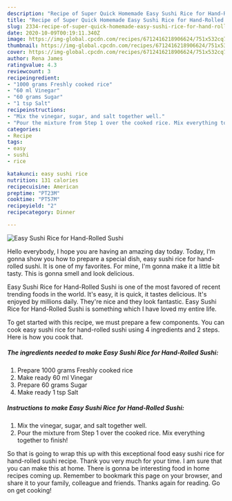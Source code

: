 ```yaml
---
description: "Recipe of Super Quick Homemade Easy Sushi Rice for Hand-Rolled Sushi"
title: "Recipe of Super Quick Homemade Easy Sushi Rice for Hand-Rolled Sushi"
slug: 2334-recipe-of-super-quick-homemade-easy-sushi-rice-for-hand-rolled-sushi
date: 2020-10-09T00:19:11.340Z
image: https://img-global.cpcdn.com/recipes/6712416218906624/751x532cq70/easy-sushi-rice-for-hand-rolled-sushi-recipe-main-photo.jpg
thumbnail: https://img-global.cpcdn.com/recipes/6712416218906624/751x532cq70/easy-sushi-rice-for-hand-rolled-sushi-recipe-main-photo.jpg
cover: https://img-global.cpcdn.com/recipes/6712416218906624/751x532cq70/easy-sushi-rice-for-hand-rolled-sushi-recipe-main-photo.jpg
author: Rena James
ratingvalue: 4.3
reviewcount: 3
recipeingredient:
- "1000 grams Freshly cooked rice"
- "60 ml Vinegar"
- "60 grams Sugar"
- "1 tsp Salt"
recipeinstructions:
- "Mix the vinegar, sugar, and salt together well."
- "Pour the mixture from Step 1 over the cooked rice. Mix everything together to finish!"
categories:
- Recipe
tags:
- easy
- sushi
- rice

katakunci: easy sushi rice 
nutrition: 131 calories
recipecuisine: American
preptime: "PT23M"
cooktime: "PT57M"
recipeyield: "2"
recipecategory: Dinner

---
```



![Easy Sushi Rice for Hand-Rolled Sushi](https://img-global.cpcdn.com/recipes/6712416218906624/751x532cq70/easy-sushi-rice-for-hand-rolled-sushi-recipe-main-photo.jpg)

Hello everybody, I hope you are having an amazing day today. Today, I'm gonna show you how to prepare a special dish, easy sushi rice for hand-rolled sushi. It is one of my favorites. For mine, I'm gonna make it a little bit tasty. This is gonna smell and look delicious.

Easy Sushi Rice for Hand-Rolled Sushi is one of the most favored of recent trending foods in the world. It's easy, it is quick, it tastes delicious. It's enjoyed by millions daily. They're nice and they look fantastic. Easy Sushi Rice for Hand-Rolled Sushi is something which I have loved my entire life.




To get started with this recipe, we must prepare a few components. You can cook easy sushi rice for hand-rolled sushi using 4 ingredients and 2 steps. Here is how you cook that.

<!--inarticleads1-->

##### The ingredients needed to make Easy Sushi Rice for Hand-Rolled Sushi:

1. Prepare 1000 grams Freshly cooked rice
1. Make ready 60 ml Vinegar
1. Prepare 60 grams Sugar
1. Make ready 1 tsp Salt




<!--inarticleads2-->

##### Instructions to make Easy Sushi Rice for Hand-Rolled Sushi:

1. Mix the vinegar, sugar, and salt together well.
1. Pour the mixture from Step 1 over the cooked rice. Mix everything together to finish!




So that is going to wrap this up with this exceptional food easy sushi rice for hand-rolled sushi recipe. Thank you very much for your time. I am sure that you can make this at home. There is gonna be interesting food in home recipes coming up. Remember to bookmark this page on your browser, and share it to your family, colleague and friends. Thanks again for reading. Go on get cooking!
